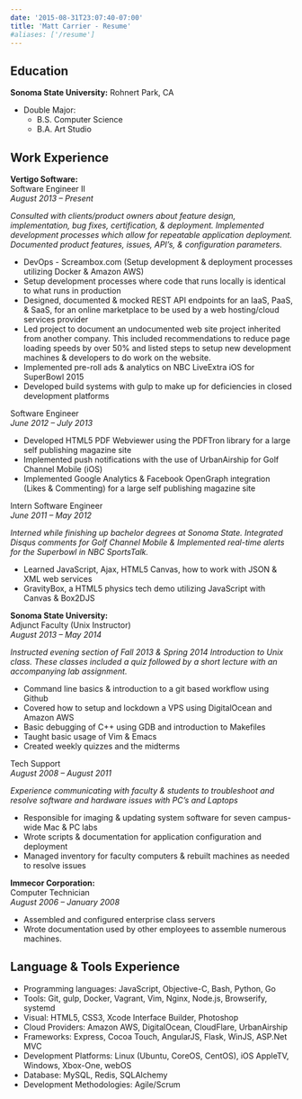 ```yaml
---
date: '2015-08-31T23:07:40-07:00'
title: 'Matt Carrier - Resume'
#aliases: ['/resume']
---
```


<!--more-->

## Education

**Sonoma State University:** Rohnert Park, CA

- Double Major:
  - B.S. Computer Science
  - B.A. Art Studio

## Work Experience

**Vertigo Software:**  
Software Engineer II  
_August 2013 – Present_

_Consulted with clients/product owners about feature design, implementation, bug fixes, certification, & deployment. Implemented development processes which allow for repeatable application deployment. Documented product features, issues, API’s, & configuration parameters._

- DevOps - Screambox.com (Setup development & deployment processes utilizing Docker & Amazon AWS)
- Setup development processes where code that runs locally is identical to what runs in production
- Designed, documented & mocked REST API endpoints for an IaaS, PaaS, & SaaS, for an online marketplace to be used by a web hosting/cloud services provider
- Led project to document an undocumented web site project inherited from another company. This included recommendations to reduce page loading speeds by over 50% and listed steps to setup new development machines & developers to do work on the website.
- Implemented pre-roll ads & analytics on NBC LiveExtra iOS for SuperBowl 2015
- Developed build systems with gulp to make up for deficiencies in closed development platforms

Software Engineer  
_June 2012 – July 2013_

- Developed HTML5 PDF Webviewer using the PDFTron library for a large self publishing magazine site
- Implemented push notifications with the use of UrbanAirship for Golf Channel Mobile (iOS)
- Implemented Google Analytics & Facebook OpenGraph integration (Likes & Commenting) for a large self publishing magazine site

Intern Software Engineer  
_June 2011 – May 2012_

_Interned while finishing up bachelor degrees at Sonoma State. Integrated Disqus comments for Golf Channel Mobile & Implemented real-time alerts for the Superbowl in NBC SportsTalk._

- Learned JavaScript, Ajax, HTML5 Canvas, how to work with JSON & XML web services
- GravityBox, a HTML5 physics tech demo utilizing JavaScript with Canvas & Box2DJS

**Sonoma State University:**  
Adjunct Faculty (Unix Instructor)  
_August 2013 – May 2014_

_Instructed evening section of Fall 2013 & Spring 2014 Introduction to Unix class. These classes included a quiz followed by a short lecture with an accompanying lab assignment._

- Command line basics & introduction to a git based workflow using Github
- Covered how to setup and lockdown a VPS using DigitalOcean and Amazon AWS
- Basic debugging of C++ using GDB and introduction to Makefiles
- Taught basic usage of Vim & Emacs
- Created weekly quizzes and the midterms

Tech Support  
_August 2008 – August 2011_

_Experience communicating with faculty & students to troubleshoot and resolve software and hardware issues with PC’s and Laptops_

- Responsible for imaging & updating system software for seven campus-wide Mac & PC labs
- Wrote scripts & documentation for application configuration and deployment
- Managed inventory for faculty computers & rebuilt machines as needed to resolve issues

**Immecor Corporation:**  
Computer Technician  
_August 2006 – January 2008_

- Assembled and configured enterprise class servers
- Wrote documentation used by other employees to assemble numerous machines.

## Language & Tools Experience

- Programming languages: JavaScript, Objective-C, Bash, Python, Go
- Tools: Git, gulp, Docker, Vagrant, Vim, Nginx, Node.js, Browserify, systemd
- Visual: HTML5, CSS3, Xcode Interface Builder, Photoshop
- Cloud Providers: Amazon AWS, DigitalOcean, CloudFlare, UrbanAirship
- Frameworks: Express, Cocoa Touch, AngularJS, Flask, WinJS, ASP.Net MVC
- Development Platforms: Linux (Ubuntu, CoreOS, CentOS), iOS AppleTV, Windows, Xbox-One, webOS
- Database: MySQL, Redis, SQLAlchemy
- Development Methodologies: Agile/Scrum
